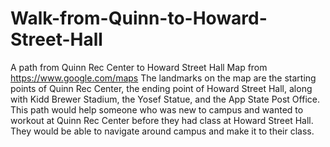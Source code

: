 # Walk-from-Quinn-to-Howard-Street-Hall
A path from Quinn Rec Center to Howard Street Hall
Map from https://www.google.com/maps
The landmarks on the map are the starting points of Quinn Rec Center, the ending point of Howard Street Hall, along with Kidd Brewer Stadium, the Yosef Statue, and the App State Post Office. 
This path would help someone who was new to campus and wanted to workout at Quinn Rec Center before they had class at Howard Street Hall. They would be able to navigate around campus and make it to their class. 
